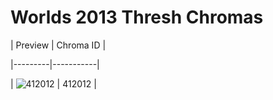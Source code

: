 # Worlds 2013 Thresh Chromas


| Preview | Chroma ID |

|---------|-----------|

| ![412012](https://raw.communitydragon.org/latest/plugins/rcp-be-lol-game-data/global/default/v1/champion-chroma-images/412/412012.png) | 412012 |